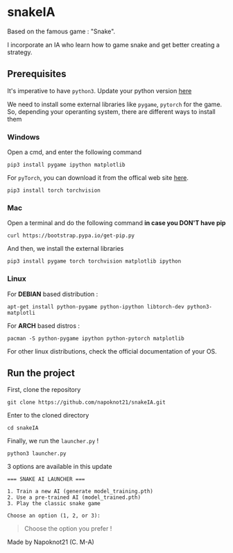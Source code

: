# snakeIA

Based on the famous game : "Snake".

I incorporate an IA who learn how to game snake and get better creating a strategy.

## Prerequisites

It's imperative to have ```python3```. Update your python version [here](https://www.python.org/downloads/)

We need to install some external libraries like ```pygame```, ```pytorch``` for the game. So, depending your operanting system, there are different ways to install them


### Windows 

Open a cmd, and enter the following command
```
pip3 install pygame ipython matplotlib
```
For ```pyTorch```, you can download it from the offical web site [here](https://pytorch.org/).
```
pip3 install torch torchvision
```

### Mac
Open a terminal and do the following command **in case you DON'T have pip** 
```
curl https://bootstrap.pypa.io/get-pip.py
```
And then, we install the external libraries
```
pip3 install pygame torch torchvision matplotlib ipython
```

### Linux

For **DEBIAN** based distribution :
```
apt-get install python-pygame python-ipython libtorch-dev python3-matplotli
```

For **ARCH** based distros :
```
pacman -S python-pygame ipython python-pytorch matplotlib 
```

For other linux distributions, check the official documentation of your OS.

## Run the project

First, clone the repository
```
git clone https://github.com/napoknot21/snakeIA.git
```

Enter to the cloned directory
```
cd snakeIA
```

Finally, we run the ```launcher.py``` !
```
python3 launcher.py
```

3 options are available in this update
```
=== SNAKE AI LAUNCHER ===

1. Train a new AI (generate model_training.pth)
2. Use a pre-trained AI (model_trained.pth)
3. Play the classic snake game

Choose an option (1, 2, or 3):
```
> Choose the option you prefer !

Made by Napoknot21 (C. M-A)
